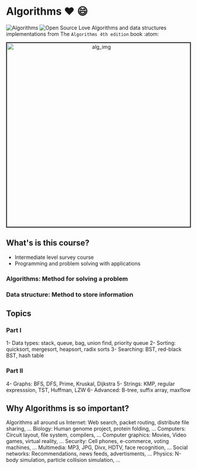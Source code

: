 # Algorithms :heart: :smile:
![Algorithms][alg-img]
![Open Source Love][Open-Source-img]
Algorithms and data structures implementations from The `Algorithms 4th edition` book :atom:

<p align="center">
  <img src="https://www.technocrazed.com/wp-content/uploads/2015/12/Brick-wallaper-For-Background-28.jpg" alt="alg_img" width="500" border="2"/>
<p>

## What's is this course?
- Intermediate level survey course
- Programming and problem solving with applications

### Algorithms: Method for solving a problem
### Data structure: Method to store information

## Topics

### Part I
1- Data types: stack, queue, bag, union find, priority queue
2- Sorting: quicksort, mergesort, heapsort, radix sorts
3- Searching: BST, red-black BST, hash table

### Part II
4- Graphs: BFS, DFS, Prime, Kruskal, Dijkstra
5- Strings: KMP, regular expresssion, TST, Huffman, LZW
6- Advanced: B-tree, suffix array, maxflow
  
  
## Why Algorithms is so important?
Algorithms all around us
Internet: Web search, packet routing, distribute file sharing, ...
Biology: Human genome project, protein folding, ...
Computers: Circuit layout, file system, compilers, ...
Computer graphics: Movies, Video games, virtual reality, ...
Security: Cell phones, e-commerce, voting machines, ...
Multimedia: MP3, JPG, Divx, HDTV, face recognition, ...
Social networks: Recommendations, news feeds, advertisments, ...
Physics: N-body simulation, particle collision simulation, ...
  
  
  
  
  
  
  
  
[Open-Source-img]: https://badges.frapsoft.com/os/v1/open-source.svg?v=103
[alg-img]: https://img.shields.io/static/v1?label=Data_Structure&message=Algorithms&color=blue&style=flat
